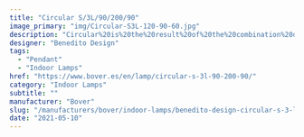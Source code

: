 ```yaml
---
title: "Circular S/3L/90/200/90"
image_primary: "img/Circular-S3L-120-90-60.jpg"
description: "Circular%20is%20the%20result%20of%20the%20combination%20of%20design%20and%20architecture%20to%20create%20lights%20for%20large%20spaces.%20With%20this%20piece%2C%20Benedito%20Design%20accomplishes%20maximum%20expression%20with%20minimum%20materials.%20Circular%20offers%20great%20versatility%20with%20its%20combination%20of%20formats%20and%20finishes.%20Its%20timeless%20yet%20contemporary%20design%20gives%20it%20character%20and%20perfectly%20illuminates%20spaces%20of%20high%20architectural%20value.%0A%0A%0A%0A"
designer: "Benedito Design"
tags: 
  - "Pendant"
  - "Indoor Lamps"
href: "https://www.bover.es/en/lamp/circular-s-3l-90-200-90/"
category: "Indoor Lamps"
subtitle: ""
manufacturer: "Bover"
slug: "/manufacturers/bover/indoor-lamps/benedito-design-circular-s-3-l-90-200-90"
date: "2021-05-10"
---
```

